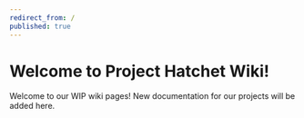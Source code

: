 ```yaml
---
redirect_from: /
published: true
---
```


# Welcome to Project Hatchet Wiki!

Welcome to our WIP wiki pages! New documentation for our projects will be added here.


